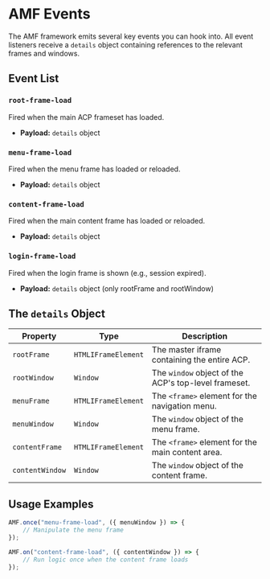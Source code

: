 # AMF Events

The AMF framework emits several key events you can hook into. All event listeners receive a `details` object containing references to the relevant frames and windows.

## Event List

### `root-frame-load`

Fired when the main ACP frameset has loaded.

-   **Payload:** `details` object

### `menu-frame-load`

Fired when the menu frame has loaded or reloaded.

-   **Payload:** `details` object

### `content-frame-load`

Fired when the main content frame has loaded or reloaded.

-   **Payload:** `details` object

### `login-frame-load`

Fired when the login frame is shown (e.g., session expired).

-   **Payload:** `details` object (only rootFrame and rootWindow)

## The `details` Object

| Property        | Type                | Description                                          |
| --------------- | ------------------- | ---------------------------------------------------- |
| `rootFrame`     | `HTMLIFrameElement` | The master iframe containing the entire ACP.         |
| `rootWindow`    | `Window`            | The `window` object of the ACP's top-level frameset. |
| `menuFrame`     | `HTMLIFrameElement` | The `<frame>` element for the navigation menu.       |
| `menuWindow`    | `Window`            | The `window` object of the menu frame.               |
| `contentFrame`  | `HTMLIFrameElement` | The `<frame>` element for the main content area.     |
| `contentWindow` | `Window`            | The `window` object of the content frame.            |

## Usage Examples

```js
AMF.once("menu-frame-load", ({ menuWindow }) => {
	// Manipulate the menu frame
});

AMF.on("content-frame-load", ({ contentWindow }) => {
	// Run logic once when the content frame loads
});
```
